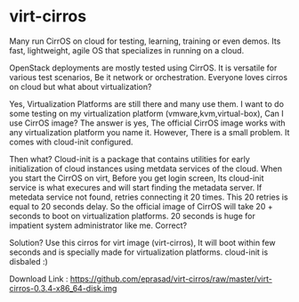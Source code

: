 # virt-cirros
 Many run CirrOS on cloud for testing, learning, training or even demos. Its fast, lightweight, agile OS that 
 specializes in running on a cloud. 
 
OpenStack deployments are mostly tested using CirrOS. It is versatile for various test scenarios, Be it network or orchestration. Everyone loves cirros on cloud but what about virtualization? 
 
 Yes, Virtualization Platforms are still there and many use them. I want to do some testing on my virtualization
 platform (vmware,kvm,virtual-box), Can I use CirrOS image?  The answer is yes, The official CirrOS image works with
 any virtualization platform you name it. However, There is a small problem. It comes with cloud-init configured. 
 
 Then what? Cloud-init is a package that contains utilities for early initialization of cloud instances using metdata 
 services of the cloud.  When you start the CirrOS on virt, Before you get login screen, Its cloud-init service is what 
 execures and will start finding the metadata server. If metedata service not found, retries connecting it 20 times. 
 This 20 retries is equal to 20 seconds delay. So the official image of CirrOS will take 20 + seconds to boot on 
 virtualization platforms. 20 seconds is huge for impatient system administrator like me. Correct?   
 
 Solution?   Use this cirros for virt image (virt-cirros), It will boot within few seconds and is specially made
 for virtualization platforms. cloud-init is disbaled  :) 
 
 Download Link : https://github.com/eprasad/virt-cirros/raw/master/virt-cirros-0.3.4-x86_64-disk.img
 

